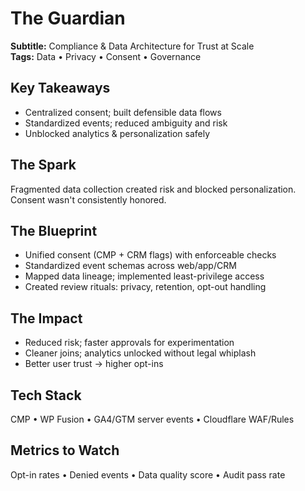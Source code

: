 # The Guardian
**Subtitle:** Compliance & Data Architecture for Trust at Scale  
**Tags:** Data • Privacy • Consent • Governance

## Key Takeaways
- Centralized consent; built defensible data flows
- Standardized events; reduced ambiguity and risk
- Unblocked analytics & personalization safely

## The Spark
Fragmented data collection created risk and blocked personalization. Consent wasn't consistently honored.

## The Blueprint
- Unified consent (CMP + CRM flags) with enforceable checks
- Standardized event schemas across web/app/CRM
- Mapped data lineage; implemented least-privilege access
- Created review rituals: privacy, retention, opt-out handling

## The Impact
- Reduced risk; faster approvals for experimentation
- Cleaner joins; analytics unlocked without legal whiplash
- Better user trust → higher opt-ins

## Tech Stack
CMP • WP Fusion • GA4/GTM server events • Cloudflare WAF/Rules

## Metrics to Watch
Opt-in rates • Denied events • Data quality score • Audit pass rate
